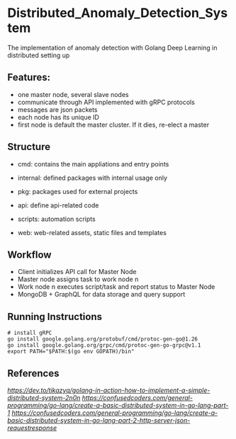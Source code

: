 # Distributed_Anomaly_Detection_System

The implementation of anomaly detection with Golang Deep Learning in distributed setting up

## Features:
- one master node, several slave nodes
- communicate through API implemented with gRPC protocols
- messages are json packets
- each node has its unique ID
- first node is default the master cluster. If it dies, re-elect a master

## Structure

- cmd: contains the main appliations and entry points

- internal: defined packages with internal usage only

- pkg: packages used for external projects

- api: define api-related code

- scripts: automation scripts

- web: web-related assets, static files and templates

## Workflow

- Client initializes API call for Master Node
- Master node assigns task to work node n
- Work node n executes script/task and report status to Master Node
- MongoDB + GraphQL for data storage and query support

## Running Instructions

```
# install gRPC
go install google.golang.org/protobuf/cmd/protoc-gen-go@1.26
go install google.golang.org/grpc/cmd/protoc-gen-go-grpc@v1.1
export PATH="$PATH:$(go env GOPATH)/bin"

```

## References

*https://dev.to/tikazyq/golang-in-action-how-to-implement-a-simple-distributed-system-2n0n*
*https://confusedcoders.com/general-programming/go-lang/create-a-basic-distributed-system-in-go-lang-part-1*
*https://confusedcoders.com/general-programming/go-lang/create-a-basic-distributed-system-in-go-lang-part-2-http-server-json-requestresponse*
